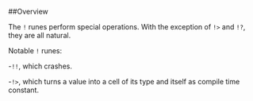 ##Overview

The `!` runes perform special operations. With the exception of `!>` and `!?`, they are all natural.

Notable `!` runes:

-`!!`, which crashes. 

-`!>`, which turns a value into a cell of its type and itself as compile time constant.








